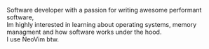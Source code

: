 
Software developer with a passion for writing awesome performant software,  
Im highly interested in learning about operating systems, memory managment and how software works under the hood.  
I use NeoVim btw. 
